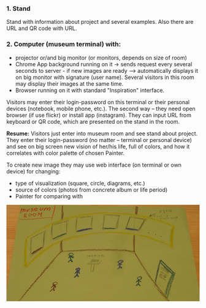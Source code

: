 ### 1. Stand

Stand with information about project and several examples.
Also there are URL and QR code with URL.


### 2. Computer (museum terminal) with:

- projector or/and big monitor (or monitors, depends on size of room)
- Chrome App background running on it -> sends request every several seconds to server - if new images are ready --> automatically displays it on big monitor with signature (user name). Several visitors in this room may display their images at the same time.
- Browser running on it with standard "Inspiration" interface.

Visitors may enter their login-password on this terminal or their personal devices (notebook, mobile phone, etc.).
The second way – they need open browser (if use flickr) or install app (instagram).
They can input URL from keyboard or QR code, which are presented on the stand in the room.

**Resume:**
Visitors just enter into museum room and see stand about project. They enter their login-password (no matter – terminal or personal device) and see on big screen new vision of her/his life, full of colors, and how it correlates with color palette of chosen Painter.
 
To create new image they may use web interface (on terminal or own device)  for changing:

- type of visualization (square, circle, diagrams, etc.)
- source of colors (photos from concrete album or life period)
- Painter for comparing with

![Image](../project_images/IMG_8386.JPG?raw=true "Museum room")
